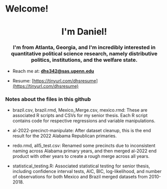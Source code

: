 # Welcome!
<h1 align="center">I'm Daniel!</h1>
<h3 align="center">I'm from Atlanta, Georgia, and I'm incredibly interested in quantitative political science research, namely distributive politics, institutions, and the welfare state.</h3>

- Reach me at: **dhs342@sas.upenn.edu**

- Resume: [https://tinyurl.com/dhsresume](https://tinyurl.com/dhsresume)

<h3 align="left">Notes about the files in this github</h3>

- brazil.csv, brazil.rmd, Mexico_Merge.csv, mexico.rmd: These are associated R scripts and CSVs for my senior thesis. Each R script contains code for respective regressions and variable manipulations.

- al-2022-precinct-manipulate: After dataset cleanup, this is the end result for the 2022 Alabama Republican primaries.

- redo.rmd, all5_test.csv: Renamed some precincts due to inconsistent naming across Alabama primary years, and then merged al-2022 end product with other years to create a rough merge across all years.

- statistical_testing.R: Associated statistical testing for senior thesis, including confidence interval tests, AIC, BIC, log-likelihood, and number of observations for both Mexico and Brazil merged datasets from 2010-2018.
<p align="left">
</p>
